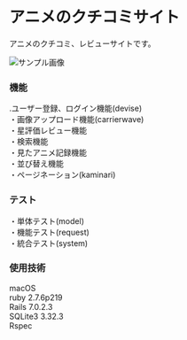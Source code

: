 # アニメのクチコミサイト

アニメのクチコミ、レビューサイトです。

![サンプル画像](https://user-images.githubusercontent.com/75924169/214865488-1ceab332-97c2-4e42-927c-17acb251173f.png)

### 機能
.ユーザー登録、ログイン機能(devise)<br>
・画像アップロード機能(carrierwave)<br>
・星評価レビュー機能<br>
・検索機能<br>
・見たアニメ記録機能<br>
・並び替え機能<br>
・ページネーション(kaminari)<br>

### テスト
・単体テスト(model)<br>
・機能テスト(request)<br>
・統合テスト(system)<br>

### 使用技術
macOS<br>
ruby 2.7.6p219<br>
Rails 7.0.2.3<br>
SQLite3 3.32.3<br>
Rspec<br>
